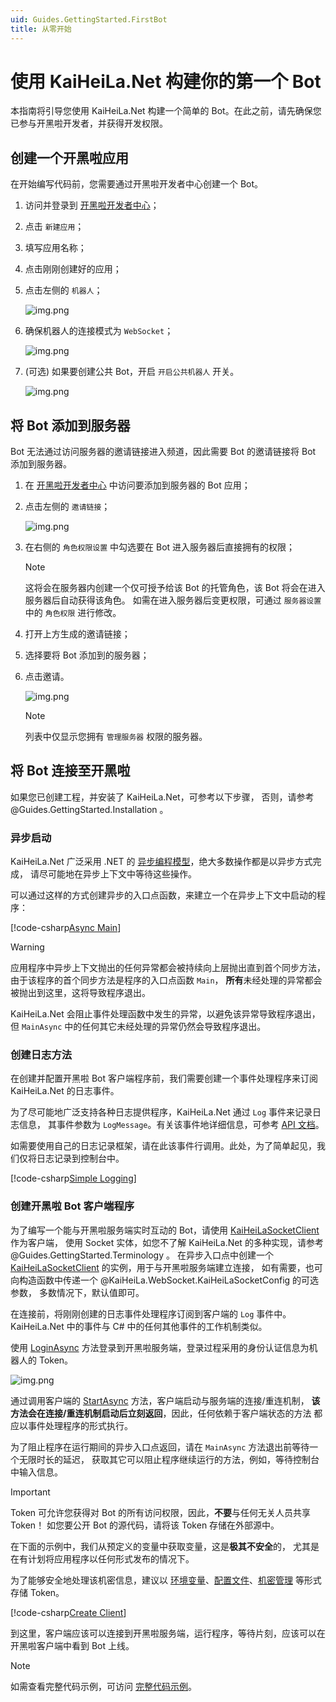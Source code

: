 ```yaml
---
uid: Guides.GettingStarted.FirstBot
title: 从零开始
---
```


# 使用 KaiHeiLa.Net 构建你的第一个 Bot

本指南将引导您使用 KaiHeiLa.Net 构建一个简单的 Bot。在此之前，请先确保您已参与开黑啦开发者，并获得开发权限。

## 创建一个开黑啦应用

在开始编写代码前，您需要通过开黑啦开发者中心创建一个 Bot。

1. 访问并登录到 [开黑啦开发者中心](https://developer.kaiheila.cn/app/index)；
2. 点击 `新建应用`；
3. 填写应用名称；
4. 点击刚刚创建好的应用；
5. 点击左侧的 `机器人`；

    ![img.png](images/intro/intro-bot-entrance.png)

6. 确保机器人的连接模式为 `WebSocket`；

    ![img.png](images/intro/intro-bot-websocket.png)

7. (可选) 如果要创建公共 Bot，开启 `开启公共机器人` 开关。

    ![img.png](images/intro/intro-bot-public.png)

## 将 Bot 添加到服务器

Bot 无法通过访问服务器的邀请链接进入频道，因此需要 Bot 的邀请链接将 Bot 添加到服务器。

1. 在 [开黑啦开发者中心](https://developer.kaiheila.cn/bot) 中访问要添加到服务器的 Bot 应用；
2. 点击左侧的 `邀请链接`；

    ![img.png](images/intro/intro-bot-invite.png)

3. 在右侧的 `角色权限设置` 中勾选要在 Bot 进入服务器后直接拥有的权限；
    
   > [!NOTE]
   > 这将会在服务器内创建一个仅可授予给该 Bot 的托管角色，该 Bot 将会在进入服务器后自动获得该角色。
   > 如需在进入服务器后变更权限，可通过 `服务器设置` 中的 `角色权限` 进行修改。

4. 打开上方生成的邀请链接；
5. 选择要将 Bot 添加到的服务器；
6. 点击邀请。

    ![img.png](images/intro/intro-bot-select.png)

   > [!NOTE]
   > 列表中仅显示您拥有 `管理服务器` 权限的服务器。

## 将 Bot 连接至开黑啦

如果您已创建工程，并安装了 KaiHeiLa.Net，可参考以下步骤，
否则，请参考 @Guides.GettingStarted.Installation 。

### 异步启动

KaiHeiLa.Net 广泛采用 .NET 的 [异步编程模型]，绝大多数操作都是以异步方式完成，
请尽可能地在异步上下文中等待这些操作。

可以通过这样的方式创建异步的入口点函数，来建立一个在异步上下文中启动的程序：

[!code-csharp[Async Main](samples/async-main.cs)]

> [!WARNING]
> 应用程序中异步上下文抛出的任何异常都会被持续向上层抛出直到首个同步方法，
> 由于该程序的首个同步方法是程序的入口点函数 `Main`，
> **所有**未经处理的异常都会被抛出到这里，这将导致程序退出。
> 
> KaiHeiLa.Net 会阻止事件处理函数中发生的异常，以避免该异常导致程序退出，
> 但 `MainAsync` 中的任何其它未经处理的异常仍然会导致程序退出。

[异步编程模型]: https://docs.microsoft.com/zh-cn/dotnet/csharp/async

### 创建日志方法

在创建并配置开黑啦 Bot 客户端程序前，我们需要创建一个事件处理程序来订阅 KaiHeiLa.Net 的日志事件。

为了尽可能地广泛支持各种日志提供程序，KaiHeiLa.Net 通过 `Log` 事件来记录日志信息，
其事件参数为 `LogMessage`。有关该事件地详细信息，可参考 [API 文档]。

如需要使用自己的日志记录框架，请在此该事件行调用。此处，为了简单起见，我们仅将日志记录到控制台中。

[!code-csharp[Simple Logging](samples/simple-logging.cs)]

[API 文档]: xref:KaiHeila.Rest.BaseKaiHeilaClient.Log

### 创建开黑啦 Bot 客户端程序

为了编写一个能与开黑啦服务端实时互动的 Bot，请使用 [KaiHeiLaSocketClient] 作为客户端，
使用 Socket 实体，如您不了解 KaiHeiLa.Net 的多种实现，请参考 @Guides.GettingStarted.Terminology 。
在异步入口点中创建一个 [KaiHeiLaSocketClient] 的实例，用于与开黑啦服务端建立连接，
如有需要，也可向构造函数中传递一个 @KaiHeiLa.WebSocket.KaiHeiLaSocketConfig 的可选参数，
多数情况下，默认值即可。

在连接前，将刚刚创建的日志事件处理程序订阅到客户端的 `Log` 事件中。
KaiHeiLa.Net 中的事件与 C# 中的任何其他事件的工作机制类似。

使用 [LoginAsync] 方法登录到开黑啦服务端，登录过程采用的身份认证信息为机器人的 Token。

![img.png](images/intro/intro-bot-token.png)

通过调用客户端的 [StartAsync] 方法，客户端启动与服务端的连接/重连机制，
**该方法会在连接/重连机制启动后立刻返回**，因此，任何依赖于客户端状态的方法
都应以事件处理程序的形式执行。

为了阻止程序在运行期间的异步入口点返回，请在 `MainAsync` 方法退出前等待一个无限时长的延迟，
获取其它可以阻止程序继续运行的方法，例如，等待控制台中输入信息。

> [!IMPORTANT]
> Token 可允许您获得对 Bot 的所有访问权限，因此，**不要**与任何无关人员共享 Token！
> 如您要公开 Bot 的源代码，请将该 Token 存储在外部源中。
> 
> 在下面的示例中，我们从预定义的变量中获取变量，这是**极其不安全**的，
> 尤其是在有计划将应用程序以任何形式发布的情况下。
> 
> 为了能够安全地处理该机密信息，建议以 [环境变量]、[配置文件]、[机密管理] 等形式存储 Token。
>
> [环境变量]: https://docs.microsoft.com/zh-cn/dotnet/api/system.environment.getenvironmentvariable?view=net-6.0
> [配置文件]: https://docs.microsoft.com/zh-cn/dotnet/core/extensions/configuration
> [机密管理]: https://docs.microsoft.com/zh-cn/aspnet/core/security/app-secrets?view=aspnetcore-6.0&tabs=linux

[!code-csharp[Create Client](samples/bot-client.cs)]

到这里，客户端应该可以连接到开黑啦服务端，运行程序，等待片刻，应该可以在开黑啦客户端中看到 Bot 上线。

> [!NOTE]
> 如需查看完整代码示例，可访问 [完整代码示例]。

[KaiHeiLaSocketClient]: xref:KaiHeiLa.WebSocket.KaiHeiLaSocketClient
[LoginAsync]: xref:KaiHeiLa.Rest.BaseKaiHeiLaClient.LoginAsync*
[StartAsync]: xref:KaiHeiLa.WebSocket.KaiHeiLaSocketClient.StartAsync*
[完整代码示例]: samples/simple-bot.cs